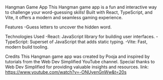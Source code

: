 Hangman Game App
This Hangman game app is a fun and interactive way to challenge your word-guessing skills! Built with React, TypeScript, and Vite, it offers a modern and seamless gaming experience.

Features
-Guess letters to uncover the hidden word.

Technologies Used
-React: JavaScript library for building user interfaces.
-TypeScript: Superset of JavaScript that adds static typing.
-Vite: Fast, modern build tooling.

Credits
This Hangman game app was created by Pooja and inspired by tutorials from the Web Dev Simplified YouTube channel. Special thanks to Web Dev Simplified for providing valuable insights and resources.
link: https://www.youtube.com/watch?v=-ONUyenGnWw&t=20s
